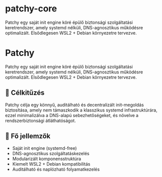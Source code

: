 # patchy-core
Patchy egy saját init engine köré épülő biztonsági szolgáltatási keretrendszer, amely systemd nélküli, DNS-agnosztikus működésre optimalizált. Elsődlegesen WSL2 + Debian környezetre tervezve.
# Patchy

Patchy egy saját init engine köré épülő biztonsági szolgáltatási keretrendszer, amely systemd nélküli, DNS-agnosztikus működésre optimalizált. Elsődlegesen WSL2 + Debian környezetre tervezve.

## 🎯 Célkitűzés

Patchy célja egy könnyű, auditálható és decentralizált init-megoldás biztosítása, amely nem támaszkodik a klasszikus systemd infrastruktúrára, ezzel minimalizálva a DNS-alapú sebezhetőségeket, és növelve a rendszerbiztonsági átláthatóságot.

## 🧩 Fő jellemzők

- Saját init engine (systemd-free)
- DNS-agnosztikus szolgáltatáskezelés
- Modularizált komponensstruktúra
- Kiemelt WSL2 + Debian kompatibilitás
- Auditálható és naplózható folyamatkezelés
